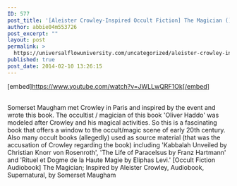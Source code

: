 ```yaml
---
ID: 577
post_title: '[Aleister Crowley-Inspired Occult Fiction] The Magician () by Maugham'
author: abbie04m553726
post_excerpt: ""
layout: post
permalink: >
  https://universalflowuniversity.com/uncategorized/aleister-crowley-inspired-occult-fiction-the-magician-by-maugham/
published: true
post_date: 2014-02-10 13:26:15
---
```

[embed]https://www.youtube.com/watch?v=JWLLwQRF1Ok[/embed]</br></br>
<p>Somerset Maugham met Crowley in Paris and inspired by the event and wrote this book. The occultist / magician of this book 'Oliver Haddo' was modeled after Crowley and his magical activities. 
So this is a fascinating book that offers a window to the occult/magic scene of  early 20th century.
Also many occult books (allegedly) used as source material (that was the accusation of Crowley regarding the book) including 'Kabbalah Unveiled by Christian Knorr von Rosenroth', 'The Life of Paracelsus by Franz Hartmann' and 'Rituel et Dogme de la Haute Magie by Eliphas Levi.'
[Occult Fiction Audiobook] The Magician; Inspired by Aleister Crowley, Audiobook, Supernatural, by Somerset Maugham </p>